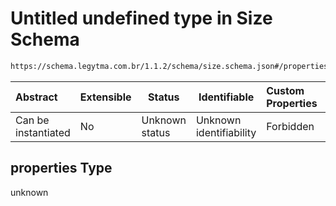 # Untitled undefined type in Size Schema

```txt
https://schema.legytma.com.br/1.1.2/schema/size.schema.json#/properties
```




| Abstract            | Extensible | Status         | Identifiable            | Custom Properties | Additional Properties | Access Restrictions | Defined In                                                              |
| :------------------ | ---------- | -------------- | ----------------------- | :---------------- | --------------------- | ------------------- | ----------------------------------------------------------------------- |
| Can be instantiated | No         | Unknown status | Unknown identifiability | Forbidden         | Allowed               | none                | [size.schema.json\*](../schema/size.schema.json) |

## properties Type

unknown
